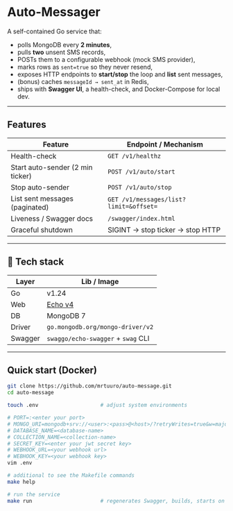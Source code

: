 # Auto-Messager

A self-contained Go service that:

* polls MongoDB every **2 minutes**,
* pulls **two** unsent SMS records,
* POSTs them to a configurable webhook (mock SMS provider),
* marks rows as `sent=true` so they never resend,
* exposes HTTP endpoints to **start/stop** the loop and **list** sent messages,
* (bonus) caches `messageId → sent_at` in Redis,
* ships with **Swagger UI**, a health-check, and Docker-Compose for local dev.

---

## Features

| Feature                           | Endpoint / Mechanism                  |
|-----------------------------------|---------------------------------------|
| Health-check                      | `GET /v1/healthz`                     |
| Start auto-sender (2 min ticker)  | `POST /v1/auto/start`                 |
| Stop auto-sender                  | `POST /v1/auto/stop`                  |
| List sent messages (paginated)    | `GET /v1/messages/list?limit=&offset=`|
| Liveness / Swagger docs           | `/swagger/index.html`                 |
| Graceful shutdown                 | SIGINT → stop ticker → stop HTTP      |

---


## 🔧 Tech stack

| Layer      | Lib / Image                               |
|------------|-------------------------------------------|
| Go         | v1.24
| Web        | [Echo v4](https://echo.labstack.com/)     |
| DB         | MongoDB 7                                 |
| Driver     | `go.mongodb.org/mongo-driver/v2`          |
| Swagger    | `swaggo/echo-swagger` + `swag` CLI        |

---

## Quick start (Docker)

```bash
git clone https://github.com/mrtuuro/auto-message.git
cd auto-message

touch .env                    # adjust system environments

# PORT=:<enter your port>
# MONGO_URI=mongodb+srv://<user>:<pass>@<host>/?retryWrites=true&w=majority
# DATABASE_NAME=<database-name>
# COLLECTION_NAME=<collection-name>
# SECRET_KEY=<enter your jwt secret key>
# WEBHOOK_URL=<your webhook url>
# WEBHOOK_KEY=<your webhook key>
vim .env

# additional to see the Makefile commands
make help

# run the service
make run                      # regenerates Swagger, builds, starts on <your-port>

